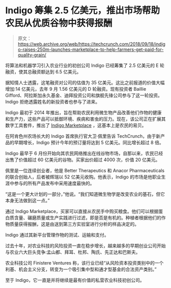 # Indigo 筹集 2.5 亿美元，推出市场帮助农民从优质谷物中获得报酬 

> 原文：<https://web.archive.org/web/https://techcrunch.com/2018/09/18/indigo-raises-250m-launches-marketplace-to-help-farmers-get-paid-for-quality-grain/>

将算法和机器学习引入农业行业的初创公司 Indigo 已经筹集了 2.5 亿美元的 E 轮融资，使其总融资额达到 6.5 亿美元。

据知情人士透露，这笔融资对公司的估值为 35 亿美元。这比之前报道的价值大幅增加:14 亿美元，去年 9 月 1.56 亿美元的 D 轮融资。现有投资者 Baillie Gifford、阿拉斯加永久基金、迪拜投资公司和旗舰先锋公司参与了这一轮投资。Indigo 拒绝透露姓名的新投资者也参与了进来。

Indigo 最初于 2014 年推出，旨在帮助农民利用微生物产品改善他们作物的健康和生产力，这些产品可以抵御环境、疾病和害虫的压力。现在，该公司正在扩展其数字工具套件，推出了 [Indigo Marketplace](https://web.archive.org/web/20221206173228/https://www.indigoag.com/indigo-marketplace) ，这基本上是农民的易贝。

在阿肯色州农场长大的 Indigo 首席执行官大卫·佩里告诉 TechCrunch，由于新产品的早期增长，Indigo 预计今年的预订量将达到 5 亿美元。同比增长超过 8 倍。

Indigo 最早于 6 月份开始向其农民网络推出在线谷物市场，自那以来，农民已经出售了价值超过 60 亿美元的谷物。买家出价超过 4000 次，价值 20 亿美元。

佩里是一位连续创业者，他是 Better Therapeutics 和 Anacor Pharmaceuticals 的联合创始人，后者被辉瑞以 52 亿美元收购。他表示，Indigo 的市场是他职业生涯中参与的所有产品发布中采用速度最快的。

“这是一个更大计划的一部分，”他说。“我们知道微生物学是改变农业的基石，但它本身无法做到这一点。”

通过 Indigo Marketplace，买家可以直接从农民手中购买粮食。他们可以根据蛋白质含量、碾磨质量或生产实践进行过滤，即是否是有机的。种植者根据他们的作物质量获得报酬，这是由送到第三方实验室进行分析的样品决定的。

Indigo 通过其新平台管理作物的测试、运输和支付。

过去十年，对农业科技的风险投资一直在稳步增长，越来越多的早期创业公司开始与农业六大巨头竞争:孟山都、拜耳、杜邦、陶氏、先正达和巴斯夫。

农业科技公司 Finistere Ventures 称，该行业已经“从风险资本投资类别中的一个利基、机会主义分支，转变为一个吸引集中型和通才型基金的合法资产类别。”

至于 Indigo，它一直是并将继续是最有价值的私营农业科技初创公司。